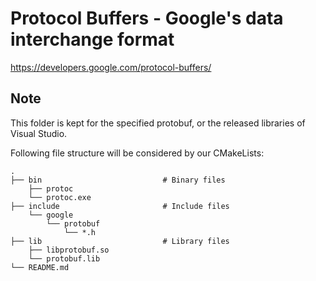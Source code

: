 Protocol Buffers - Google's data interchange format
===================================================

https://developers.google.com/protocol-buffers/

Note
----

This folder is kept for the specified protobuf, or the released libraries of Visual Studio.

Following file structure will be considered by our CMakeLists:

    .
    ├── bin                           # Binary files
        ├── protoc
        └── protoc.exe
    ├── include                       # Include files
        └── google
            └── protobuf
                └── *.h
    ├── lib                           # Library files
        ├── libprotobuf.so
        └── protobuf.lib
    └── README.md
